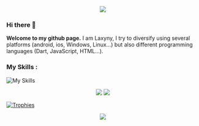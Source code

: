 <p align="center">
  <img src="https://readme-typing-svg.demolab.com?font=Fira+Code&size=20&duration=3000&pause=1000&color=00FF41&center=true&vCenter=true&width=900&lines=Accessing+GitHub+terminal+profile...;User%3A+Laxyny+%7C+Cross-platform+Engineer.;Skills%3A+HTML+%7C+CSS+%7C+Angular+%7C+Node.js+%7C+JS+%7C+Python+%7C+Dart+%7C+Flutter.;Welcome+to+my+digital+workspace" />
</p>

### Hi there 👋

**Welcome to my github page.**
I am Laxyny, I try to diversify using several platforms (android, ios, Windows, Linux...) but also different programming languages (Dart, JavaScript, HTML...).

### My Skills :

![My Skills](https://skillicons.dev/icons?i=html,css,angular,nodejs,js,py,dart,flutter)


<p align="center">
  <img src="https://github-readme-stats.vercel.app/api?username=laxyny&show_icons=true&theme=radical&hide_border=true&icon_color=00FF41&title_color=00FF41&text_color=ffffff" />
  <img src="https://github-readme-stats.vercel.app/api/top-langs/?username=laxyny&layout=donut&theme=radical&hide_border=true&title_color=00FF41&text_color=ffffff&card_width=480" />
</p>

[![Trophies](https://github-profile-trophy.vercel.app/?username=laxyny&theme=algolia&margin-w=15&margin-h=15)](https://github.com/ryo-ma/github-profile-trophy)


<p align="center">
  <img src="https://raw.githubusercontent.com/trinib/trinib/a5f17399d881c5651a89bfe4a621014b08346cf0/images/marquee.svg">
</p>
